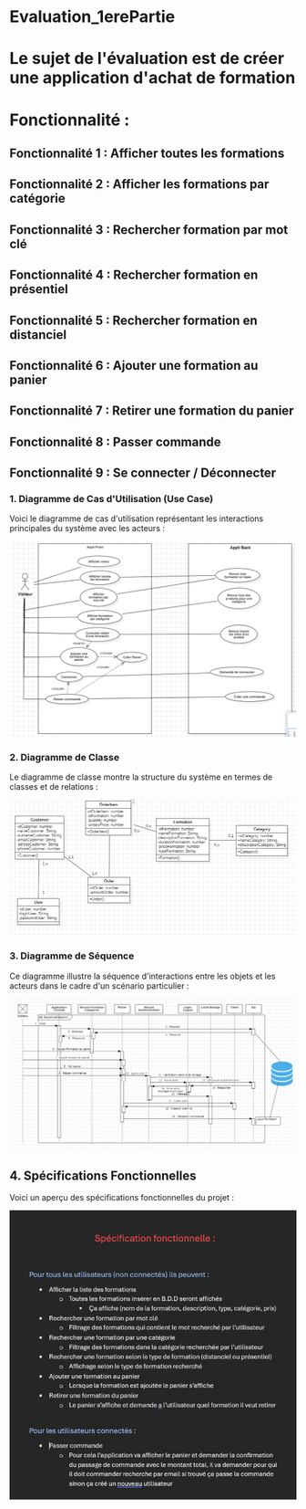 # Evaluation_1erePartie

# Le sujet de l'évaluation est de créer une application d'achat de formation

# Fonctionnalité : 

## Fonctionnalité 1 : Afficher toutes les formations
## Fonctionnalité 2 : Afficher les formations par catégorie
## Fonctionnalité 3 : Rechercher formation par mot clé
## Fonctionnalité 4 : Rechercher formation en présentiel
## Fonctionnalité 5 : Rechercher formation en distanciel
## Fonctionnalité 6 : Ajouter une formation au panier
## Fonctionnalité 7 : Retirer une formation du panier
## Fonctionnalité 8 : Passer commande
## Fonctionnalité 9 : Se connecter / Déconnecter



### 1. Diagramme de Cas d'Utilisation (Use Case)
Voici le diagramme de cas d'utilisation représentant les interactions principales du système avec les acteurs :

![Use Case UML](./assets/Diagramme_UseCase.PNG)

### 2. Diagramme de Classe
Le diagramme de classe montre la structure du système en termes de classes et de relations :

![Diagramme de Classe UML](./assets/Diagramme_classe.PNG)

### 3. Diagramme de Séquence
Ce diagramme illustre la séquence d'interactions entre les objets et les acteurs dans le cadre d'un scénario particulier :

![Diagramme de Séquence UML](./assets/Diagramme_sequence.PNG)

## 4. Spécifications Fonctionnelles

Voici un aperçu des spécifications fonctionnelles du projet :

![Spécifications Fonctionnelles](./assets/Specification_fonctionnelle.PNG)

